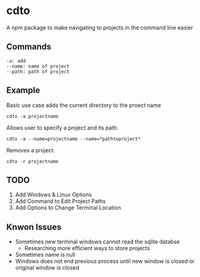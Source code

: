 # cdto

A npm package to make navigating to projects in the command line easier

## Commands

```shell
-a: add
--name: name of project
--path: path of project
```

## Example

Basic use case adds the current directory to the proect name

```shell
cdto -a projectname
```

Allows user to specify a project and its path.

```shell
cdto -a --name=projectname --name=*pathtoproject*
```

Removes a project.

```shell
cdto -r projectname
```

## TODO

1) Add Windows & Linux Options
2) Add Command to Edit Project Paths
3) Add Options to Change Terminal Location

## Knwon Issues

* Sometimes new terminal windows cannot read the sqlite databse
    * Researching more efficient ways to store projects
* Sometimes name is null
* Windows does not end previous process until new window is closed or original window is closed
